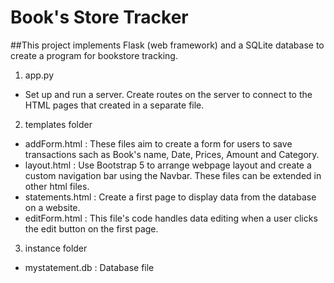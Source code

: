 # Book's Store Tracker

##This project implements Flask (web framework) and a SQLite database to create a program for bookstore tracking.

1. app.py 
- Set up and run a server. Create routes on the server to connect to the HTML pages that created in a separate file.
2. templates folder
- addForm.html : These files aim to create a form for users to save transactions sach as Book's name, Date, Prices, Amount and Category.
- layout.html : Use Bootstrap 5 to arrange webpage layout and create a custom navigation bar using the Navbar. These files can be extended in other html files.
- statements.html : Create a first page to display data from the database on a website.
- editForm.html : This file's code handles data editing when a user clicks the edit button on the first page.
3. instance folder
- mystatement.db : Database file



